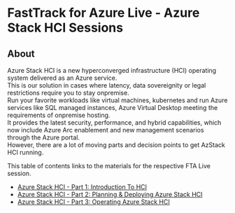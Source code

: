 # FastTrack for Azure Live - Azure Stack HCI Sessions

## About
Azure Stack HCI is a new hyperconverged infrastructure (HCI) operating system delivered as an Azure service.  
This is our solution in cases where latency, data sovereignity or legal restrictions require you to stay onpremise.  
Run your favorite workloads like virtual machines, kubernetes and run Azure services like SQL managed instances, Azure Virtual Desktop meeting the requirements of onpremise hosting.  
It provides the latest security, performance, and hybrid capabilities, which now include Azure Arc enablement and new management scenarios through the Azure portal.  
However, there are a lot of moving parts and decision points to get AzStack HCI running.  
  
This table of contents links to the materials for the respective FTA Live session.
- [Azure Stack HCI - Part 1: Introduction To HCI](./1-intro/readme.md)
- [Azure Stack HCI - Part 2: Planning & Deploying Azure Stack HCI](./2-planning/readme.md)
- [Azure Stack HCI - Part 3: Operating Azure Stack HCI](./3-operating/readme.md)